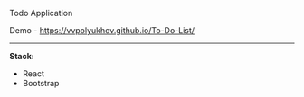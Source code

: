 Todo Application

Demo - https://vvpolyukhov.github.io/To-Do-List/

-----

**Stack:**

* React
* Bootstrap